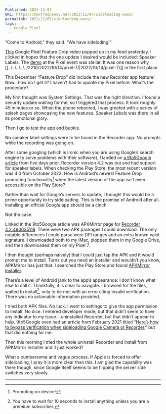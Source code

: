 ```yaml
---
Published: 2022-12-07
URL: https://maxfrequency.net/2022/12/07/sideloading-woes/
permalink: 2022/12/07/sideloading-woes/
tags:
  - Google_Pixel
---
```

“Come to Android,” they said. “We have sideloding!”

[This](https://youtu.be/LZP6Vw6vPUo) Google Pixel Feature Drop video popped up in my feed yesterday. I clicked in hopes that the one update I desired would be included: Speaker Labels. The [demo](https://youtube.com/watch?v=2NGjNQVbydc&t=1537) at the Pixel event was stellar. It was one reason why [[../../../../../2210/2022/10/14/pixel-7/|2022/10/14/pixel-7/]] in the first place.

This December “Feature Drop” did include the new Recorder app feature! Now…how do I get it? I haven’t had to update my Pixel before. What’s the procedure?

My first thought was System Settings. That was the right direction. I found a security update waiting for me, so I triggered that process. It took roughly 45 minutes or so. When the phone rebooted, I was greeted with a series of splash pages showcasing the new features. Speaker Labels was there in all its promotional glory.

Then I go to test the app and bupkis.

No speaker label settings were to be found in the Recorder app. No prompts while the recording was going on.

After some googling (which is ironic when you are using Google’s search engine to solve problems with their software), I landed on [a 9to5Google article](https://9to5google.com/2022/12/01/pixel-recorder-speaker-labels/) from five days prior. Recorder version 4.2 was out and had support for speaker labels. When checking the Play Store, the most recent version was 4.0 from October 2022. How is Android’s newest Feature Drop promoting functionality[^1] when the latest version of the app isn’t even accessible on the Play Store?

Rather than wait for Google’s servers to update, I thought this would be a prime opportunity to try sideloading. This is the promise of Android after all. Installing an official Google app should be a cinch.

Not the case.

Linked in the 9to5Google article was APKMirror page for [Recorder 4.2.490635119](https://www.apkmirror.com/apk/google-inc/google-recorder/google-recorder-4-2-490635119-release/). There were two APK packages I could download. The only notable differences I could parse were DPI ranges and an extra known valid signature. I downloaded both to my iMac, plopped them in my Google Drive, and then downloaded them on my Pixel 7.

I then thought (perhaps naively) that I could just tap the APK and it would prompt me to install. Turns out you need an installer and wouldn’t you know, APKMirror has just that. I searched the Play Store and found [APKMirror Installer](https://play.google.com/store/apps/details?id=com.apkmirror.helper.prod&hl=en_US&gl=US).

There’s a level of Android jank to the app’s appearance: I don’t know what else to call it. Thankfully, it is clear to navigate. I browsed for the files, waited to install[^2], only to be met with an error citing invalid verification. There was no actionable information provided.

I tried both APK files. No luck. I went to settings to give the app permission to install. No dice. I entered developer mode, but that didn’t seem to have any indicator to my issue. I uninstalled Recorder, but that didn’t appear to help. 9to5Google even had an article from February 2021 titled “[Here’s how to bypass verification when sideloading Google Camera or Recorder](https://9to5google.com/2021/02/08/how-to-bypass-verification-sideload-google-camera/),” but that did nothing for me.

Then this morning I tried the whole uninstall Recorder and install from APKMirror Installer and it just worked?

What a cumbersome and vague process. If Apple is forced to offer sideloading, I pray it is more clear than this. I am glad the capability was there though, since Google itself seems to be flipping the server side switches very slowly.

---
[^1]: Promoting on device!
[^2]: You have to wait for 10 seconds to install anything unless you are a premium subscriber.